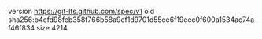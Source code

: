version https://git-lfs.github.com/spec/v1
oid sha256:b4cfd98fcb358f766b58a9ef1d9701d55ce6f19eec0f600a1534ac74af46f834
size 4214
